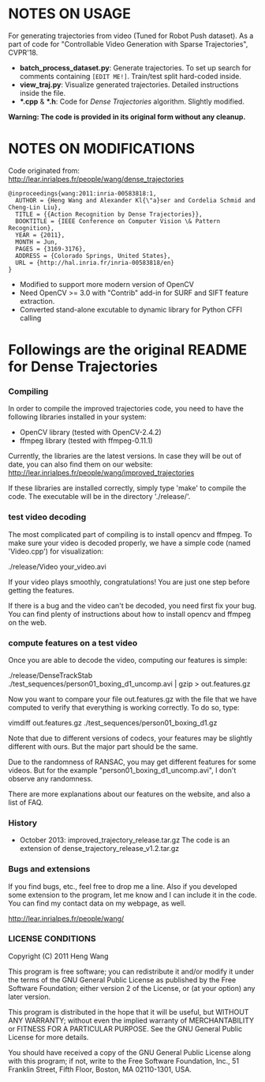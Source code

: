 # NOTES ON USAGE
For generating trajectories from video (Tuned for Robot Push dataset).
As a part of code for "Controllable Video Generation with Sparse Trajectories", CVPR'18.
- **batch_process_dataset.py**: Generate trajectories. To set up search for comments containing `[EDIT ME!]`. Train/test split hard-coded inside.
- **view_traj.py**: Visualize generated trajectories. Detailed instructions inside the file.
- **\*.cpp** & **\*.h**: Code for *Dense Trajectories* algorithm. Slightly modified. 

**Warning: The code is provided in its original form without any cleanup.**

# NOTES ON MODIFICATIONS
Code originated from:
http://lear.inrialpes.fr/people/wang/dense_trajectories
```
@inproceedings{wang:2011:inria-00583818:1,
  AUTHOR = {Heng Wang and Alexander Kl{\"a}ser and Cordelia Schmid and Cheng-Lin Liu},
  TITLE = {{Action Recognition by Dense Trajectories}},
  BOOKTITLE = {IEEE Conference on Computer Vision \& Pattern Recognition},
  YEAR = {2011},
  MONTH = Jun,
  PAGES = {3169-3176},
  ADDRESS = {Colorado Springs, United States},
  URL = {http://hal.inria.fr/inria-00583818/en}
}
```
- Modified to support more modern version of OpenCV
- Need OpenCV >= 3.0 with "Contrib" add-in for SURF and SIFT feature extraction.
- Converted stand-alone excutable to dynamic library for Python CFFI calling


# Followings are the original README for Dense Trajectories


### Compiling ###

In order to compile the improved trajectories code, you need to have the following libraries installed in your system:
* OpenCV library (tested with OpenCV-2.4.2)
* ffmpeg library (tested with ffmpeg-0.11.1)

Currently, the libraries are the latest versions. In case they will be out of date, you can also find them on our website: http://lear.inrialpes.fr/people/wang/improved_trajectories

If these libraries are installed correctly, simply type 'make' to compile the code. The executable will be in the directory './release/'.

### test video decoding  ###

The most complicated part of compiling is to install opencv and ffmpeg. To make sure your video is decoded properly, we have a simple code (named 'Video.cpp') for visualization:

./release/Video your_video.avi

If your video plays smoothly, congratulations! You are just one step before getting the features.

If there is a bug and the video can't be decoded, you need first fix your bug. You can find plenty of instructions about how to install opencv and ffmpeg on the web.

### compute features on a test video ###

Once you are able to decode the video, computing our features is simple:

./release/DenseTrackStab ./test_sequences/person01_boxing_d1_uncomp.avi | gzip > out.features.gz

Now you want to compare your file out.features.gz with the file that we have computed to verify that everything is working correctly. To do so, type:

vimdiff out.features.gz ./test_sequences/person01_boxing_d1.gz 

Note that due to different versions of codecs, your features may be slightly different with ours. But the major part should be the same.

Due to the randomness of RANSAC, you may get different features for some videos. But for the example "person01_boxing_d1_uncomp.avi", I don't observe any randomness. 

There are more explanations about our features on the website, and also a list of FAQ.

### History ###

* October 2013: improved_trajectory_release.tar.gz
                The code is an extension of dense_trajectory_release_v1.2.tar.gz

### Bugs and extensions ###

If you find bugs, etc., feel free to drop me a line. Also if you developed some extension to the program, let me know and I can include it in the code. You can find my contact data on my webpage, as well.

http://lear.inrialpes.fr/people/wang/

### LICENSE CONDITIONS ###

Copyright (C) 2011 Heng Wang 

This program is free software; you can redistribute it and/or
modify it under the terms of the GNU General Public License
as published by the Free Software Foundation; either version 2
of the License, or (at your option) any later version.

This program is distributed in the hope that it will be useful,
but WITHOUT ANY WARRANTY; without even the implied warranty of
MERCHANTABILITY or FITNESS FOR A PARTICULAR PURPOSE.  See the
GNU General Public License for more details.

You should have received a copy of the GNU General Public License
along with this program; if not, write to the Free Software
Foundation, Inc., 51 Franklin Street, Fifth Floor, Boston, MA  02110-1301, USA.

